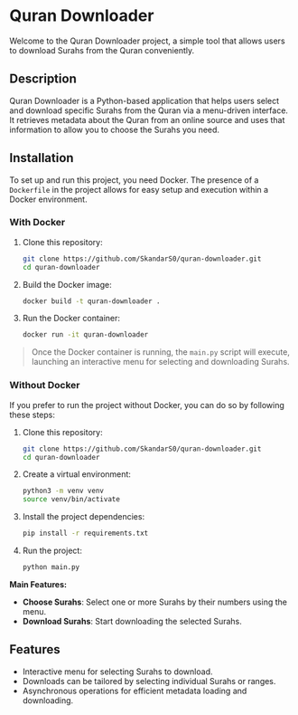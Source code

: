 # Quran Downloader

Welcome to the Quran Downloader project, a simple tool that allows users to download Surahs from the Quran conveniently.

## Description

Quran Downloader is a Python-based application that helps users select and download specific Surahs from the Quran via a
menu-driven interface. It retrieves metadata about the Quran from an online source and uses that information to allow
you to choose the Surahs you need.

## Installation

To set up and run this project, you need Docker. The presence of a `Dockerfile` in the project allows for easy setup and
execution within a Docker environment.

### With Docker

1. Clone this repository:
   ```bash
   git clone https://github.com/SkandarS0/quran-downloader.git
   cd quran-downloader
   ```

2. Build the Docker image:
   ```bash
   docker build -t quran-downloader .
   ```

3. Run the Docker container:
   ```bash
   docker run -it quran-downloader
   ```

> Once the Docker container is running, the `main.py` script will execute, launching an interactive menu for selecting and
downloading Surahs.

### Without Docker

If you prefer to run the project without Docker, you can do so by following these steps:

1. Clone this repository:
   ```bash
   git clone https://github.com/SkandarS0/quran-downloader.git
   cd quran-downloader
   ```

2. Create a virtual environment:
    ```bash
    python3 -m venv venv
    source venv/bin/activate
    ```

3. Install the project dependencies:
    ```bash
    pip install -r requirements.txt
    ```

4. Run the project:
    ```bash
    python main.py
    ```
   

**Main Features:**

- **Choose Surahs**: Select one or more Surahs by their numbers using the menu.
- **Download Surahs**: Start downloading the selected Surahs.

## Features

- Interactive menu for selecting Surahs to download.
- Downloads can be tailored by selecting individual Surahs or ranges.
- Asynchronous operations for efficient metadata loading and downloading.
